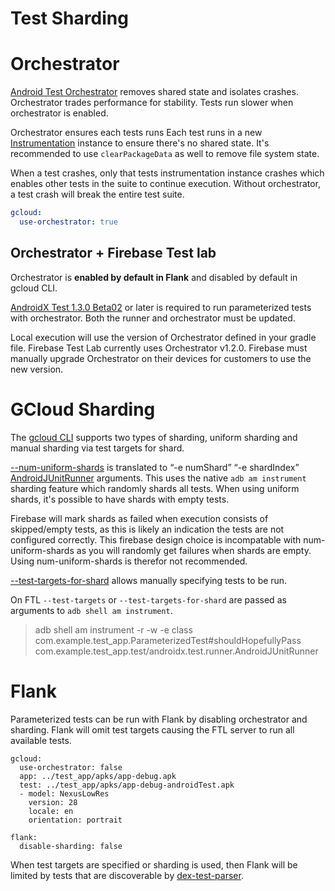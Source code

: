 # Test Sharding

# Orchestrator

[Android Test Orchestrator][orchestrator] removes shared state and isolates crashes. Orchestrator trades performance for stability. Tests run slower when orchestrator is enabled.

Orchestrator ensures each tests runs Each test runs in a new [Instrumentation][instrumentation] instance to ensure there's no shared state. It's recommended to use `clearPackageData` as well to remove file system state. 

When a test crashes, only that tests instrumentation instance crashes which enables other tests in the suite to continue execution. Without orchestrator, a test crash will break the entire test suite.

```yaml
gcloud:
  use-orchestrator: true
```

## Orchestrator + Firebase Test lab

Orchestrator is **enabled by default in Flank** and disabled by default in gcloud CLI.

[AndroidX Test 1.3.0 Beta02][androidx_test] or later is required to run parameterized tests with orchestrator. Both the runner and orchestrator must be updated.

Local execution will use the version of Orchestrator defined in your gradle file. Firebase Test Lab currently uses Orchestrator v1.2.0. Firebase must manually upgrade Orchestrator on their devices for customers to use the new version.

[orchestrator]: https://developer.android.com/training/testing/junit-runner#using-android-test-orchestrator
[instrumentation]: https://developer.android.com/reference/android/app/Instrumentation
[androidx_test]: https://github.com/android/android-test/releases/tag/androidx-test-1.3.0-beta02

# GCloud Sharding

The [gcloud CLI][gcloud_cli] supports two types of sharding, uniform sharding and manual sharding via test targets for shard.

[--num-uniform-shards][test_targets_for_shards] is translated to “-e numShard” “-e shardIndex” [AndroidJUnitRunner][ajur] arguments. This uses the native `adb am instrument` sharding feature which randomly shards all tests. When using uniform shards, it's possible to have shards with empty tests.  

Firebase will mark shards as failed when execution consists of skipped/empty tests, as this is likely an indication the tests are not configured correctly. This firebase design choice is incompatable with num-uniform-shards as you will randomly get failures when shards are empty. Using num-uniform-shards is therefor not recommended.

[--test-targets-for-shard][test_targets_for_shards] allows manually specifying tests to be run.

On FTL `--test-targets` or `--test-targets-for-shard` are passed as arguments to `adb shell am instrument`.

> adb shell am instrument -r -w -e class com.example.test_app.ParameterizedTest#shouldHopefullyPass com.example.test_app.test/androidx.test.runner.AndroidJUnitRunner

[gcloud_cli]: https://cloud.google.com/sdk/gcloud/reference/alpha/firebase/test/android/run
[uniform_shards]: https://cloud.google.com/sdk/gcloud/reference/alpha/firebase/test/android/run#--num-uniform-shards
[test_targets_for_shards]: https://cloud.google.com/sdk/gcloud/reference/alpha/firebase/test/android/run#--test-targets-for-shard
[ajur]: https://developer.android.com/training/testing/junit-runner


# Flank

Parameterized tests can be run with Flank by disabling orchestrator and sharding. Flank will omit test targets causing the FTL server to run all available tests.

```
gcloud:
  use-orchestrator: false
  app: ../test_app/apks/app-debug.apk
  test: ../test_app/apks/app-debug-androidTest.apk
  - model: NexusLowRes
    version: 28
    locale: en
    orientation: portrait

flank:
  disable-sharding: false
```

When test targets are specified or sharding is used, then Flank will be limited by tests that are discoverable by [dex-test-parser](https://github.com/linkedin/dex-test-parser).
